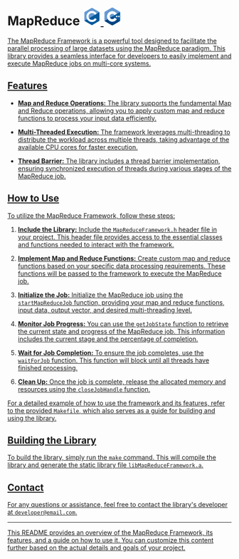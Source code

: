 # MapReduce    </a> <a href="https://www.cprogramming.com/" target="_blank" rel="noreferrer"> <img src="https://raw.githubusercontent.com/devicons/devicon/master/icons/c/c-original.svg" alt="c" width="40" height="40"/> </a> <a href="https://www.w3schools.com/cpp/" target="_blank" rel="noreferrer"> <img src="https://raw.githubusercontent.com/devicons/devicon/master/icons/cplusplus/cplusplus-original.svg" alt="cplusplus" width="40" height="40"/>

The MapReduce Framework is a powerful tool designed to facilitate the parallel processing of large datasets using the MapReduce paradigm. This library provides a seamless interface for developers to easily implement and execute MapReduce jobs on multi-core systems.

## Features

- **Map and Reduce Operations:** The library supports the fundamental Map and Reduce operations, allowing you to apply custom map and reduce functions to process your input data efficiently.

- **Multi-Threaded Execution:** The framework leverages multi-threading to distribute the workload across multiple threads, taking advantage of the available CPU cores for faster execution.

- **Thread Barrier:** The library includes a thread barrier implementation, ensuring synchronized execution of threads during various stages of the MapReduce job.

## How to Use

To utilize the MapReduce Framework, follow these steps:

1. **Include the Library:** Include the `MapReduceFramework.h` header file in your project. This header file provides access to the essential classes and functions needed to interact with the framework.

2. **Implement Map and Reduce Functions:** Create custom map and reduce functions based on your specific data processing requirements. These functions will be passed to the framework to execute the MapReduce job.

3. **Initialize the Job:** Initialize the MapReduce job using the `startMapReduceJob` function, providing your map and reduce functions, input data, output vector, and desired multi-threading level.

4. **Monitor Job Progress:** You can use the `getJobState` function to retrieve the current state and progress of the MapReduce job. This information includes the current stage and the percentage of completion.

5. **Wait for Job Completion:** To ensure the job completes, use the `waitForJob` function. This function will block until all threads have finished processing.

6. **Clean Up:** Once the job is complete, release the allocated memory and resources using the `closeJobHandle` function.

For a detailed example of how to use the framework and its features, refer to the provided `Makefile`, which also serves as a guide for building and using the library.

## Building the Library

To build the library, simply run the `make` command. This will compile the library and generate the static library file `libMapReduceFramework.a`.

## Contact

For any questions or assistance, feel free to contact the library's developer at `developer@email.com`.

---

This README provides an overview of the MapReduce Framework, its features, and a guide on how to use it. You can customize this content further based on the actual details and goals of your project.
